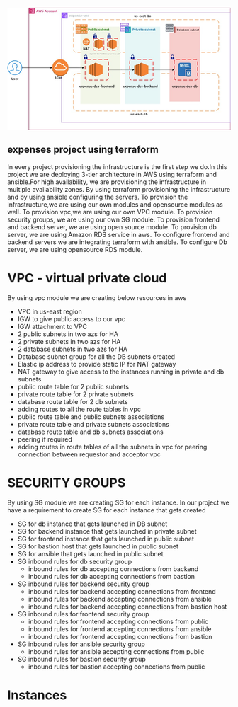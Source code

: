 ![alt text](expenses-dev-terraform.jpg)

## expenses project using terraform

In every project provisioning the infrastructure is the first step we do.In this project we are deploying 3-tier architecture in AWS using terraform and ansible.For high availability, we are provisioning the infrastructure in multiple availability zones. By using terraform provisioning the infrastructure and by using ansible configuring the servers. To provision the infrastructure,we are using our own modules and opensource modules as well. To provision vpc,we are using our own VPC module. To provision security groups, we are using our own SG module. To provision frontend and backend server, we are using open source module. To provision db server, we are using Amazon RDS service in aws. To configure frontend and backend servers we are integrating terraform with ansible. To configure Db server, we are using opensource RDS module.


# VPC - virtual private cloud

By using vpc module we are creating below resources in aws

* VPC in us-east region
* IGW to give public access to our vpc
* IGW attachment to VPC
* 2 public subnets in two azs for HA 
* 2 private subnets in two azs for HA 
* 2 database subnets in two azs for HA 
* Database subnet group for all the DB subnets created
* Elastic ip address to provide static IP for NAT gateway
* NAT gateway to give access to the instances running in private and db subnets
* public route table for 2 public subnets 
* private route table for 2 private subnets
* database route table for 2 db subnets
* adding routes to all the route tables in vpc
* public route table and public subnets associations
* private route table and private subnets associations
* database route table and db subnets associations
* peering if required
* adding routes in route tables of all the subnets in vpc for peering connection between requestor and acceptor vpc

# SECURITY GROUPS

By using SG module we are creating SG for each instance. In our project we have a requirement to create SG for each instance that gets created

* SG for db instance that gets launched in DB subnet
* SG for backend instance that gets launched in private subnet
* SG for frontend instance that gets launched in public subnet
* SG for bastion host that gets launched in public subnet
* SG for ansible that gets launched in public subnet
* SG inbound rules for db security group
    * inbound rules for db accepting connections from backend
    * inbound rules for db accepting connections from bastion
* SG inbound rules for backend security group
    * inbound rules for backend accepting connections from frontend
    * inbound rules for backend accepting connections from ansible
    * inbound rules for backend accepting connections from bastion host
* SG inbound rules for frontend security group
    * inbound rules for frontend accepting connections from public
    * inbound rules for frontend accepting connections from ansible
    * inbound rules for frontend accepting connections from bastion
* SG inbound rules for ansible security group
    * inbound rules for ansible accepting connections from public
* SG inbound rules for bastion security group
    * inbound rules for bastion accepting connections from public

# Instances


